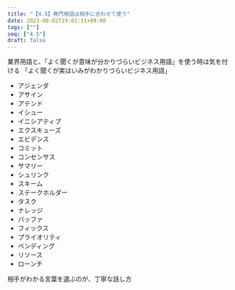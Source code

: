 ```yaml
---
title: "【4.5】専門用語は相手に合わせて使う"
date: 2023-08-02T19:03:11+09:00
tags: [""]
seq: ["4.5"]
draft: false
---
```


業界用語と、「よく聞くが意味が分かりづらいビジネス用語」を使う時は気を付ける
「よく聞くが実はいみがわかりづらいビジネス用語」
- アジェンダ
- アサイン
- アテンド
- イシュー
- イニシアティブ
- エクスキューズ
- エビデンス
- コミット
- コンセンサス
- サマリー
- シュリンク
- スキーム
- ステークホルダー
- タスク
- ナレッジ
- バッファ
- フィックス
- プライオリティ
- ペンディング
- リソース
- ローンチ

相手がわかる言葉を選ぶのが、丁寧な話し方